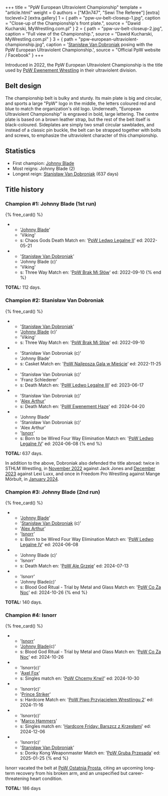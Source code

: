 +++
title = "PpW European Ultraviolent Championship"
template = "article.html"
weight = 0
authors = ["M3n747", "Sewi The Referee"]
[extra]
toclevel=2
[extra.gallery]
1 = { path = "ppw-uv-belt-closeup-1.jpg", caption = "Close-up of the Championship's front plate.", source = "Dawid Kucharski, MyWrestling.com.pl" }
2 = { path = "ppw-uv-belt-closeup-2.jpg", caption = "Full view of the Championship.", source = "Dawid Kucharski, MyWrestling.com.pl" }
3 = { path = "ppw-european-ultraviolent-championship.jpg", caption = '[Stanisław Van Dobroniak](@/w/stanislaw-van-dobroniak.md) posing with the PpW European Ultraviolent Championship.', source = "Official PpW website / Facebook" }
+++

Introduced in 2022, the PpW European Ultraviolent Championship is the title used by [PpW Ewenement Wrestling](@/o/ppw.md) in their ultraviolent division.

<!-- more -->

## Belt design

The championship belt is bulky and sturdy. Its main plate is big and circular, and sports a large "PpW" logo in the middle, the letters coloured red and blue to match the organization's old logo.
Underneath, "European Ultraviolent Championship" is engraved in bold, large lettering.
The centre plate is based on a brown leather strap, but the rest of the belt itself is black-coloured.
Sideplates are simply two small circular sawblades, and instead of a classic pin buckle, the belt can be strapped together with bolts and screws, to emphasize the ultraviolent character of this championship.

## Statistics

* First champion: [Johnny Blade](@/w/johnny-blade.md)
* Most reigns: Johnny Blade (2)
* Longest reign: [Stanisław Van Dobroniak](@/w/stanislaw-van-dobroniak.md) (637 days)

## Title history

### Champion #1: Johnny Blade (1st run)

{% free_card() %}
- - '[Johnny Blade](@/w/johnny-blade.md)'
  - 'Viking'
  - s: Chaos Gods Death Match
    en: '[PpW Ledwo Legalne II](@/e/ppw/2022-05-21-ppw-ledwo-legalne-ii.md)'
    ed: 2022-05-21
- - '[Stanisław Van Dobroniak](@/w/stanislaw-van-dobroniak.md)'
  - 'Johnny Blade (c)'
  - 'Viking'
  - s: Three Way Match
    en: '[PpW Brak Mi Słów](@/e/ppw/2022-09-10-ppw-brak-mi-slow.md)'
    ed: 2022-09-10
{% end %}

**TOTAL:** 112 days.

### Champion #2: Stanisław Van Dobroniak

{% free_card() %}
- - '[Stanisław Van Dobroniak](@/w/stanislaw-van-dobroniak.md)'
  - '[Johnny Blade](@/w/johnny-blade.md) (c)'
  - 'Viking'
  - s: Three Way Match
    en: '[PpW Brak Mi Słów](@/e/ppw/2022-09-10-ppw-brak-mi-slow.md)'
    ed: 2022-09-10
- - 'Stanisław Van Dobroniak (c)'
  - 'Johnny Blade'
  - s: Casket Match
    en: '[PpW Najlepsza Gala w Mieście](@/e/ppw/2022-11-25-ppw-najlepsza-gala-w-miescie.md)'
    ed: 2022-11-25
- - 'Stanisław Van Dobroniak (c)'
  - 'Franz Schlederer'
  - s: Death Match
    en: '[PpW Ledwo Legalne III](@/e/ppw/2023-06-17-ppw-ledwo-legalne-3.md)'
    ed: 2023-06-17
- - 'Stanisław Van Dobroniak (c)'
  - '[Alex Arthur](@/w/alex-arthur.md)'
  - s: Death Match
    en: '[PpW Ewenement Haze](@/e/ppw/2024-04-20-ppw-ewenement-haze.md)'
    ed: 2024-04-20
- - 'Johnny Blade'
  - 'Stanisław Van Dobroniak (c)'
  - 'Alex Arthur'
  - '[Isnorr](@/w/isnorr.md)'
  - s: Born to be Wired Four Way Elimination Match
    en: '[PpW Ledwo Legalne IV](@/e/ppw/2024-06-08-ppw-ledwo-legalne-4.md)'
    ed: 2024-06-08
{% end %}

**TOTAL:** 637 days.

In addition to the above, Dobroniak also defended the title abroad: twice in STHLM Wrestling, in [November 2022](https://www.cagematch.net/?id=1&nr=355802) against Jack Jones and [December 2023](https://www.cagematch.net/?id=1&nr=381560) against Lexi Luxx, and once in Freedom Pro Wrestling against Mange Mörbult, in [January 2024](https://www.cagematch.net/?id=1&nr=389324).

### Champion #3: Johnny Blade (2nd run)

{% free_card() %}
- - '[Johnny Blade](@/w/johnny-blade.md)'
  - '[Stanisław Van Dobroniak](@/w/stanislaw-van-dobroniak.md) (c)'
  - '[Alex Arthur](@/w/alex-arthur.md)'
  - '[Isnorr](@/w/isnorr.md)'
  - s: Born to be Wired Four Way Elimination Match
    en: '[PpW Ledwo Legalne IV](@/e/ppw/2024-06-08-ppw-ledwo-legalne-4.md)'
    ed: 2024-06-08
- - 'Johnny Blade (c)'
  - 'Isnorr'
  - s: Death Match 
    en: '[PpW Ale Grzeje](@/e/ppw/2024-07-13-ppw-ale-grzeje.md)'
    ed: 2024-07-13
- - 'Isnorr'
  - 'Johnny Blade(c)'
  - s: Blood God Ritual - Trial by Metal and Glass Match
    en: '[PpW Co Za Noc](@/e/ppw/2024-10-26-ppw-co-za-noc.md)'
    ed: 2024-10-26
{% end %}

**TOTAL:** 140 days.

### Champion #4: Isnorr

{% free_card() %}
- - '[Isnorr](@/w/isnorr.md)'
  - '[Johnny Blade](@/w/johnny-blade.md)(c)'
  - s: Blood God Ritual - Trial by Metal and Glass Match
    en: '[PpW Co Za Noc](@/e/ppw/2024-10-26-ppw-co-za-noc.md)'
    ed: 2024-10-26
- - 'Isnorr(c)'
  - '[Axel Fox](@/w/axel-fox.md)'
  - s: Singles match
    en: '[PpW Chcemy Krwi!](@/e/ppw/2024-10-30-ppw-chcemy-krwi.md)'
    ed: 2024-10-30
- - 'Isnorr(c)'
  - '[Prince Striker](@/w/royal-striker.md)'
  - s: Hardcore Match
    en: '[PpW Piwo Przyjacielem Wrestlingu 2](@/e/ppw/2024-11-15-ppw-piwo-przyjacielem-wrestlingu-2.md)'
    ed: 2024-11-16
- - 'Isnorr(c)'
  - '[Marco Hammers](@/w/marco-hammers.md)'
  - s: Singles match
    en: '[Hardcore Friday: Barszcz z Krzesłami](@/e/ppw/2024-12-06-ppw-hardcore-friday-barszcz-z-krzeslami.md)'
    ed: 2024-12-06
- - 'Isnorr(c)'
  - '[Stanisław Van Dobroniak](@/w/stanislaw-van-dobroniak.md)'
  - s: Donky Kong Weaponmaster Match
    en: '[PpW Gruba Przesada](@/e/ppw/2025-01-25-ppw-gruba-przesada.md)'
    ed: 2025-01-25
{% end %}

Isnorr vacated the belt at [PpW Ostatnia Prosta](@/e/ppw/2025-04-30-ppw-ostatnia-prosta.md), citing an upcoming long-term recovery from his broken arm, and an unspecified but career-threatening heart condition.

**TOTAL:** 186 days
